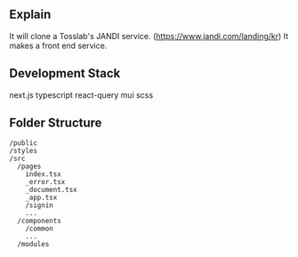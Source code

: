 ## Explain

It will clone a Tosslab's JANDI service. (https://www.jandi.com/landing/kr)
It makes a front end service.

## Development Stack

next.js
typescript
react-query
mui
scss

## Folder Structure

```
/public
/styles
/src
  /pages
    index.tsx
    _error.tsx
    _document.tsx
    _app.tsx
    /signin
    ...
  /components
    /common
    ...
  /modules
```